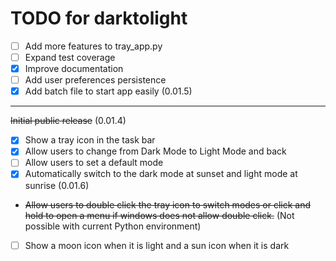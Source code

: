 # TODO for darktolight

- [ ] Add more features to tray_app.py
- [ ] Expand test coverage
- [x] Improve documentation
- [ ] Add user preferences persistence
- [x] Add batch file to start app easily (0.01.5)

---

~~Initial public release~~ (0.01.4)
- [x] Show a tray icon in the task bar
- [x] Allow users to change from Dark Mode to Light Mode and back
- [ ] Allow users to set a default mode
- [x] Automatically switch to the dark mode at sunset and light mode at sunrise (0.01.6)
- ~~Allow users to double click the tray icon to switch modes or click and hold to open a menu if windows does not allow double click.~~ (Not possible with current Python environment)
- [ ] Show a moon icon when it is light and a sun icon when it is dark
